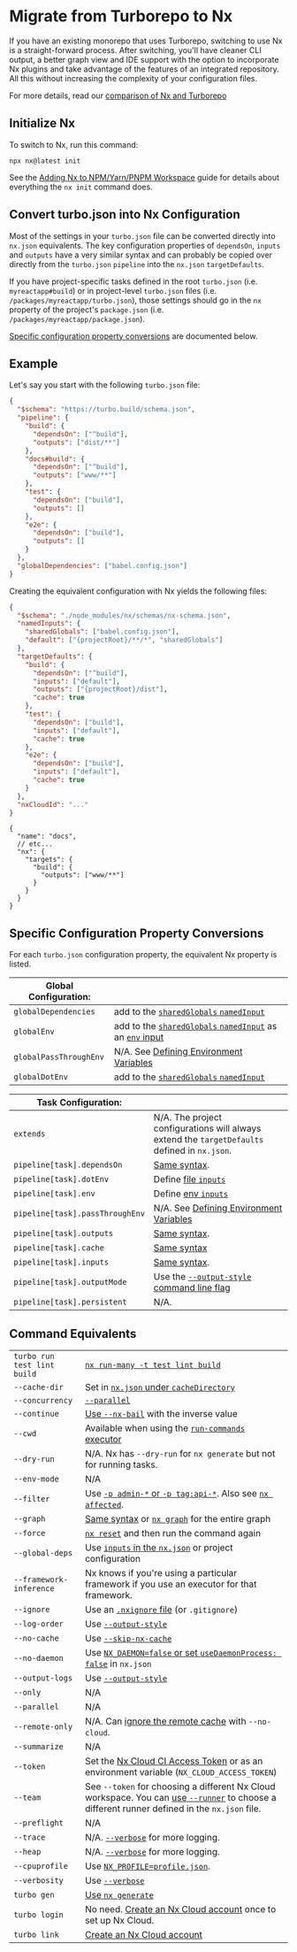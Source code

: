 # Migrate from Turborepo to Nx

If you have an existing monorepo that uses Turborepo, switching to use Nx is a straight-forward process. After switching, you'll have cleaner CLI output, a better graph view and IDE support with the option to incorporate Nx plugins and take advantage of the features of an integrated repository. All this without increasing the complexity of your configuration files.

For more details, read our [comparison of Nx and Turborepo](/concepts/turbo-and-nx)

## Initialize Nx

To switch to Nx, run this command:

```shell
npx nx@latest init
```

See the [Adding Nx to NPM/Yarn/PNPM Workspace](/recipes/adopting-nx/adding-to-monorepo) guide for details about everything the `nx init` command does.

## Convert turbo.json into Nx Configuration

Most of the settings in your `turbo.json` file can be converted directly into `nx.json` equivalents. The key configuration properties of `dependsOn`, `inputs` and `outputs` have a very similar syntax and can probably be copied over directly from the `turbo.json` `pipeline` into the `nx.json` `targetDefaults`.

If you have project-specific tasks defined in the root `turbo.json` (i.e. `myreactapp#build`) or in project-level `turbo.json` files (i.e. `/packages/myreactapp/turbo.json`), those settings should go in the `nx` property of the project's `package.json` (i.e. `/packages/myreactapp/package.json`).

[Specific configuration property conversions](#specific-configuration-property-conversions) are documented below.

## Example

Let's say you start with the following `turbo.json` file:

```json {% fileName="/turbo.json" %}
{
  "$schema": "https://turbo.build/schema.json",
  "pipeline": {
    "build": {
      "dependsOn": ["^build"],
      "outputs": ["dist/**"]
    },
    "docs#build": {
      "dependsOn": ["^build"],
      "outputs": ["www/**"]
    },
    "test": {
      "dependsOn": ["build"],
      "outputs": []
    },
    "e2e": {
      "dependsOn": ["build"],
      "outputs": []
    }
  },
  "globalDependencies": ["babel.config.json"]
}
```

Creating the equivalent configuration with Nx yields the following files:

```json {% fileName="/nx.json" %}
{
  "$schema": "./node_modules/nx/schemas/nx-schema.json",
  "namedInputs": {
    "sharedGlobals": ["babel.config.json"],
    "default": ["{projectRoot}/**/*", "sharedGlobals"]
  },
  "targetDefaults": {
    "build": {
      "dependsOn": ["^build"],
      "inputs": ["default"],
      "outputs": ["{projectRoot}/dist"],
      "cache": true
    },
    "test": {
      "dependsOn": ["build"],
      "inputs": ["default"],
      "cache": true
    },
    "e2e": {
      "dependsOn": ["build"],
      "inputs": ["default"],
      "cache": true
    }
  },
  "nxCloudId": "..."
}
```

```jsonc {% fileName="/packages/docs/package.json" %}
{
  "name": "docs",
  // etc...
  "nx": {
    "targets": {
      "build": {
        "outputs": ["www/**"]
      }
    }
  }
}
```

## Specific Configuration Property Conversions

For each `turbo.json` configuration property, the equivalent Nx property is listed.

| **Global Configuration:** |                                                                                                                                                 |
| ------------------------- | ----------------------------------------------------------------------------------------------------------------------------------------------- |
| `globalDependencies`      | add to the [`sharedGlobals` `namedInput`](/recipes/running-tasks/configure-inputs)                                                              |
| `globalEnv`               | add to the [`sharedGlobals` `namedInput`](/recipes/running-tasks/configure-inputs) as an [`env` input](/reference/inputs#environment-variables) |
| `globalPassThroughEnv`    | N/A. See [Defining Environment Variables](/recipes/tips-n-tricks/define-environment-variables)                                                  |
| `globalDotEnv`            | add to the [`sharedGlobals` `namedInput`](/recipes/running-tasks/configure-inputs)                                                              |

| **Task Configuration:**         |                                                                                                |
| ------------------------------- | ---------------------------------------------------------------------------------------------- |
| `extends`                       | N/A. The project configurations will always extend the `targetDefaults` defined in `nx.json`.  |
| `pipeline[task].dependsOn`      | [Same syntax](/reference/project-configuration#dependson).                                     |
| `pipeline[task].dotEnv`         | Define [file `inputs`](/reference/inputs#source-files)                                         |
| `pipeline[task].env`            | Define [env `inputs`](/reference/inputs#environment-variables)                                 |
| `pipeline[task].passThroughEnv` | N/A. See [Defining Environment Variables](/recipes/tips-n-tricks/define-environment-variables) |
| `pipeline[task].outputs`        | [Same syntax](/reference/project-configuration#outputs).                                       |
| `pipeline[task].cache`          | [Same syntax](/reference/project-configuration#cache)                                          |
| `pipeline[task].inputs`         | [Same syntax](/reference/inputs#source-files).                                                 |
| `pipeline[task].outputMode`     | Use the [`--output-style` command line flag](/nx-api/nx/documents/run-many#output-style)       |
| `pipeline[task].persistent`     | N/A.                                                                                           |

## Command Equivalents

|                             |                                                                                                                                                                                       |
| --------------------------- | ------------------------------------------------------------------------------------------------------------------------------------------------------------------------------------- |
| `turbo run test lint build` | [`nx run-many -t test lint build`](/nx-api/nx/documents/run-many)                                                                                                                     |
| `--cache-dir`               | Set in [`nx.json` under `cacheDirectory`](/reference/nx-json#task-options)                                                                                                            |
| `--concurrency`             | [`--parallel`](/nx-api/nx/documents/run-many#parallel)                                                                                                                                |
| `--continue`                | [Use `--nx-bail`](/nx-api/nx/documents/run-many#nx-bail) with the inverse value                                                                                                       |
| `--cwd`                     | Available when using the [`run-commands` executor](/nx-api/nx/executors/run-commands#cwd)                                                                                             |
| `--dry-run`                 | N/A. Nx has `--dry-run` for `nx generate` but not for running tasks.                                                                                                                  |
| `--env-mode`                | N/A                                                                                                                                                                                   |
| `--filter`                  | Use [`-p admin-*` or `-p tag:api-*`](/nx-api/nx/documents/run-many#projects). Also see [`nx affected`](/nx-api/nx/documents/affected).                                                |
| `--graph`                   | [Same syntax](/nx-api/nx/documents/run-many#graph) or [`nx graph`](/nx-api/nx/documents/dep-graph) for the entire graph                                                               |
| `--force`                   | [`nx reset`](/nx-api/nx/documents/reset) and then run the command again                                                                                                               |
| `--global-deps`             | Use [`inputs` in the `nx.json`](/recipes/running-tasks/configure-inputs) or project configuration                                                                                     |
| `--framework-inference`     | Nx knows if you're using a particular framework if you use an executor for that framework.                                                                                            |
| `--ignore`                  | Use an [`.nxignore` file](/reference/nxignore) (or `.gitignore`)                                                                                                                      |
| `--log-order`               | Use [`--output-style`](/nx-api/nx/documents/run-many#output-style)                                                                                                                    |
| `--no-cache`                | Use [`--skip-nx-cache`](/nx-api/nx/documents/run-many#skip-nx-cache)                                                                                                                  |
| `--no-daemon`               | Use [`NX_DAEMON=false` or set `useDaemonProcess: false`](/concepts/nx-daemon#turning-it-off) in `nx.json`                                                                             |
| `--output-logs`             | Use [`--output-style`](/nx-api/nx/documents/run-many#output-style)                                                                                                                    |
| `--only`                    | N/A                                                                                                                                                                                   |
| `--parallel`                | N/A                                                                                                                                                                                   |
| `--remote-only`             | N/A. Can [ignore the remote cache](/ci/features/remote-cache#skipping-cloud-cache) with `--no-cloud`.                                                                                 |
| `--summarize`               | N/A                                                                                                                                                                                   |
| `--token`                   | Set the [Nx Cloud CI Access Token](/ci/recipes/security/access-tokens#setting-ci-access-tokens) or as an environment variable (`NX_CLOUD_ACCESS_TOKEN`)                               |
| `--team`                    | See `--token` for choosing a different Nx Cloud workspace. You can [use `--runner`](/nx-api/nx/documents/run-many#runner) to choose a different runner defined in the `nx.json` file. |
| `--preflight`               | N/A                                                                                                                                                                                   |
| `--trace`                   | N/A. [`--verbose`](/nx-api/nx/documents/run-many#verbose) for more logging.                                                                                                           |
| `--heap`                    | N/A. [`--verbose`](/nx-api/nx/documents/run-many#verbose) for more logging.                                                                                                           |
| `--cpuprofile`              | Use [`NX_PROFILE=profile.json`](/troubleshooting/performance-profiling).                                                                                                              |
| `--verbosity`               | Use [`--verbose`](/nx-api/nx/documents/run-many#verbose)                                                                                                                              |
| `turbo gen`                 | [Use `nx generate`](/nx-api/nx/documents/generate)                                                                                                                                    |
| `turbo login`               | No need. [Create an Nx Cloud account](/nx-api/nx/documents/connect-to-nx-cloud) once to set up Nx Cloud.                                                                              |
| `turbo link`                | [Create an Nx Cloud account](/nx-api/nx/documents/connect-to-nx-cloud)                                                                                                                |
